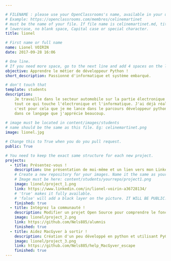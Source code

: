 ```yaml
---

# FILENAME : please use your OpenClassrooms's name, available in your url.
# Example: https://openclassrooms.com/membres/celinemartinet
# must be the name of your file. If file name is celinemartinet.md, title is celinemartinet.
# lowercase, no blank space, Capital case or special character.
title: lionel

# First name or full name
name: Lionel VOIRIN
date: 2017-09-28 16:06

# One line.
# If you need more space, go to the next line and add 4 spaces on the left, as in 'description'.
objective: Apprendre le métier de développeur Python !
short_description: Passionné d'informatique et système embarqué.

# don't touch that
template: students
description:
    Je travaille dans le secteur automobile sur la partie électronique embarquée. Je me passionne sur 
    tout ce qui touche l'électronique et l'informatique. J'ai déjà réalisé quelques scripts python,
    c'est pour cela que je me lance dans le parcours développeur python pour améliorer mes connaissances
    dans ce langage que j'apprécie beaucoup.  
    
# image must be located in content/images/students
# name should be the same as this file. Eg: celinemartinet.png
image: lionel.jpg

# Change this to True when you do you pull request.
public: True

# You need to keep the exact same structure for each new project.
projects:
  - title: Présentez-vous !
    description: Une présentation de moi-même et un lien vers mon LinkedIn.
    # Create a new repository for your images. Name it the same as your nickname and profile picture.
    # Image must be here: content/students/yourrepo/project1.png
    image: lionel/project_1.png
    link: https://www.linkedin.com/in/lionel-voirin-a36728134/
    # 'true' makes it fully available.
    # 'false' will add a black layer on the picture. IT WILL BE PUBLIC!
    finished: true
  - title: Intégrez la communauté !
    description: Modifier un projet Open Source pour comprendre le fonctionnement de Git, de Github et des pull requests.
    image: lionel/project_2.png
    link: https://github.com/Nels885/alumnis
    finished: true
  - title: Aidez MacGyver à sortir !
    description: Création d'un peu développé en python et utilisant PyGame.
    image: lionel/project_3.png
    link: https://github.com/Nels885/help_MacGyver_escape
    finished: true
---
```

